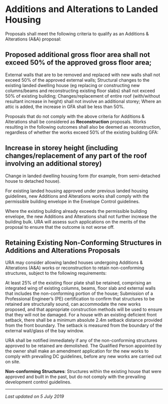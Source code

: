# Additions and Alterations to Landed Housing

Proposals shall meet the following criteria to qualify as an Additions & Alterations (A&A) proposal:

## Proposed additional gross floor area shall not exceed 50% of the approved gross floor area;
External walls that are to be removed and replaced with new walls shall not exceed 50% of the approved external walls;
Structural changes to the existing landed dwelling house (eg replacing or constructing new columns/beams and reconstructing existing floor slabs) shall not exceed 50% of existing building;
Changes/replacement of entire roof (with/without resultant increase in height) shall not involve an additional storey;
Where an attic is added, the increase in GFA shall be less than 50%.

Proposals that do not comply with the above criteria for Additions & Alterations shall be considered as **Reconstruction** proposals. Works resulting in the following outcomes shall also be deemed as reconstruction, regardless of whether the works exceed 50% of the existing building GFA:

## Increase in storey height (including changes/replacement of any part of the roof involving an additional storey)
Change in landed dwelling housing form (for example, from semi-detached house to detached house).

For existing landed housing approved under previous landed housing guidelines, new Additions and Alterations works shall comply with the permissible building envelope in the Envelope Control guidelines.

Where the existing building already exceeds the permissible building envelope, the new Additions and Alterations shall not further increase the building bulk. URA will assess such applications on the merits of the proposal to ensure that the outcome is not worse off.

## Retaining Existing Non-Conforming Structures in Additions and Alterations Proposals

URA may consider allowing landed houses undergoing Additions & Alterations (A&A) works or reconstruction to retain non-conforming structures, subject to the following requirements:

At least 25% of the existing floor plate shall be retained, comprising an integrated wing of existing columns, beams, floor slab and external walls that includes the non-conforming portion of the house;
Submission of a Professional Engineer’s (PE) certification to confirm that structures to be retained are structurally sound, can accommodate the new works proposed, and that appropriate construction methods will be used to ensure that they will not be damaged.
For a house with an existing deficient front setback, there shall be a minimum absolute 2.4m setback distance provided from the front boundary. The setback is measured from the boundary of the external wall/glass of the bay window.

URA shall be notified immediately if any of the non-conforming structures approved to be retained are demolished. The Qualified Person appointed by the owner shall make an amendment application for the new works to comply with prevailing DC guidelines, before any new works are carried out on site.

**Non-conforming Structures**: Structures within the existing house that were approved and built in the past, but do not comply with the prevailing development control guidelines.

------------------------------------------------------------------------

*Last updated on 5 July 2019*
